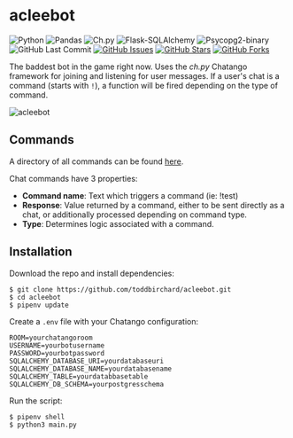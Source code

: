 # acleebot

![Python](https://img.shields.io/badge/python-3.7-blue.svg?longCache=true&style=flat-square&colorA=4c566a&colorB=5e81ac)
![Pandas](https://img.shields.io/badge/pandas-0.24.0-blue.svg?longCache=true&style=flat-square&colorA=4c566a&colorB=5e81ac)
![Ch.py](https://img.shields.io/badge/ch.py-1.3.8-blue.svg?longCache=true&style=flat-square&colorA=4c566a&colorB=5e81ac)
![Flask-SQLAlchemy](https://img.shields.io/badge/Flask--SQLAlchemy-2.3.2-red.svg?longCache=true&style=flat-square&logo=scala&logoColor=white&colorA=4c566a&colorB=bf616a)
![Psycopg2-binary](https://img.shields.io/badge/Psycopg2--Binary-v2.7.7-red.svg?longCache=true&style=flat-square&logo=PostgreSQL&logoColor=white&colorA=4c566a&colorB=bf616a)
![GitHub Last Commit](https://img.shields.io/github/last-commit/google/skia.svg?style=flat-square&colorA=4c566a&logo=GitHub&colorB=a3be8c)
[![GitHub Issues](https://img.shields.io/github/issues/toddbirchard/acleebot.svg?style=flat-square&colorA=4c566a&logo=GitHub&colorB=ebcb8b)](https://github.com/toddbirchard/acleebot/issues)
[![GitHub Stars](https://img.shields.io/github/stars/toddbirchard/acleebot.svg?style=flat-square&colorA=4c566a&logo=GitHub&colorB=ebcb8b)](https://github.com/toddbirchard/acleebot/stargazers)
[![GitHub Forks](https://img.shields.io/github/forks/toddbirchard/acleebot.svg?style=flat-square&colorA=4c566a&logo=GitHub&colorB=ebcb8b)](https://github.com/toddbirchard/acleebot/network)

The baddest bot in the game right now. Uses the *ch.py* Chatango framework for joining and listening for user messages. If a user's chat is a command (starts with `!`), a function will be fired depending on the type of command.

![acleebot](https://github.com/toddbirchard/acleebot/blob/master/img/acleebot.jpg)

## Commands

A directory of all commands can be found [here](http://broiestbro.com/commands/).

Chat commands have 3 properties:
* **Command name**: Text which triggers a command (ie: !test)
* **Response**: Value returned by a command, either to be sent directly as a chat, or additionally processed depending on command type.
* **Type**: Determines logic associated with a command.

## Installation

Download the repo and install dependencies:
```
$ git clone https://github.com/toddbirchard/acleebot.git
$ cd acleebot
$ pipenv update
```

Create a `.env` file with your Chatango configuration:
```
ROOM=yourchatangoroom
USERNAME=yourbotusername
PASSWORD=yourbotpassword
SQLALCHEMY_DATABASE_URI=yourdatabaseuri
SQLALCHEMY_DATABASE_NAME=yourdatabasename
SQLALCHEMY_TABLE=yourdatabbasetable
SQLALCHEMY_DB_SCHEMA=yourpostgresschema
```

Run the script:
```
$ pipenv shell
$ python3 main.py
```
